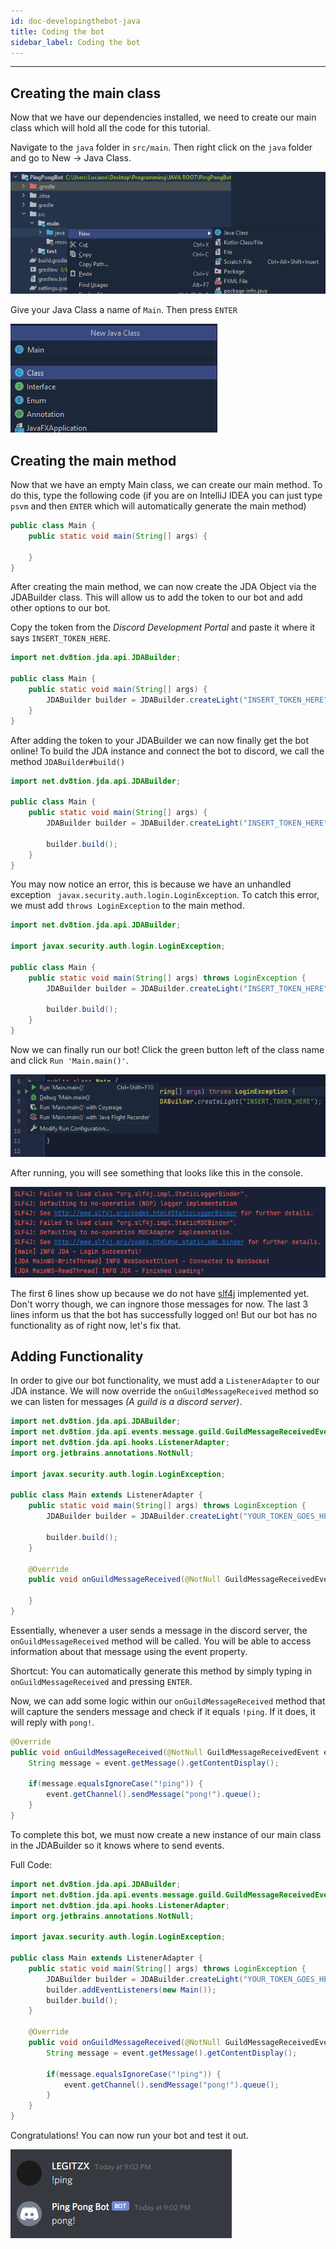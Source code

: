 ```yaml
---
id: doc-developingthebot-java
title: Coding the bot
sidebar_label: Coding the bot
---
```


---

## Creating the main class

Now that we have our dependencies installed, we need to create our main class which will hold all the code for this tutorial.

Navigate to the `java` folder in `src/main`. Then right click on the `java` folder and go to New -> Java Class.

![IntelliJ IDEA](../../../static/img/java-docs/build_your_first_bot/byfb_2/intellij_newProject5.png "IntelliJ IDEA")

Give your Java Class a name of `Main`. Then press `ENTER`

![IntelliJ IDEA](../../../static/img/java-docs/build_your_first_bot/byfb_2/intellij_newProject6.png "IntelliJ IDEA")

## Creating the main method

Now that we have an empty Main class, we can create our main method. To do this, type the following code (if you are on IntelliJ IDEA you can just type `psvm` and then `ENTER` which will automatically generate the main method)

```java {2-4}
public class Main {
    public static void main(String[] args) {

    }
}
```

After creating the main method, we can now create the JDA Object via the JDABuilder class. This will allow us to add the token to our bot and add other options to our bot.

Copy the token from the _Discord Development Portal_ and paste it where it says `INSERT_TOKEN_HERE`.

```java {1,5}
import net.dv8tion.jda.api.JDABuilder;

public class Main {
    public static void main(String[] args) {
        JDABuilder builder = JDABuilder.createLight("INSERT_TOKEN_HERE");
    }
}
```

After adding the token to your JDABuilder we can now finally get the bot online! To build the JDA instance and connect the bot to discord, we call the method `JDABuilder#build()`

```java {7}
import net.dv8tion.jda.api.JDABuilder;

public class Main {
    public static void main(String[] args) {
        JDABuilder builder = JDABuilder.createLight("INSERT_TOKEN_HERE");

        builder.build();
    }
}
```

You may now notice an error, this is because we have an unhandled exception ` javax.security.auth.login.LoginException`. To catch this error, we must add `throws LoginException` to the main method.

```java {3,6}
import net.dv8tion.jda.api.JDABuilder;

import javax.security.auth.login.LoginException;

public class Main {
    public static void main(String[] args) throws LoginException {
        JDABuilder builder = JDABuilder.createLight("INSERT_TOKEN_HERE");

        builder.build();
    }
}
```

Now we can finally run our bot! Click the green button left of the class name and click `Run 'Main.main()'`.

![IntelliJ IDEA](../../../static/img/java-docs/build_your_first_bot/byfb_2/intellij_newProject7.png "IntelliJ IDEA")

After running, you will see something that looks like this in the console.

![IntelliJ IDEA](../../../static/img/java-docs/build_your_first_bot/byfb_2/intellij_newProject8.png "IntelliJ IDEA")

The first 6 lines show up because we do not have [slf4j](http://www.slf4j.org/) implemented yet. Don't worry though, we can ingnore those messages for now. The last 3 lines inform us that the bot has successfully logged on! But our bot has no functionality as of right now, let's fix that.

## Adding Functionality

In order to give our bot functionality, we must add a `ListenerAdapter` to our JDA instance. We will now override the `onGuildMessageReceived` method so we can listen for messages _(A guild is a discord server)_.

```java {2,3-4,15-18}
import net.dv8tion.jda.api.JDABuilder;
import net.dv8tion.jda.api.events.message.guild.GuildMessageReceivedEvent;
import net.dv8tion.jda.api.hooks.ListenerAdapter;
import org.jetbrains.annotations.NotNull;

import javax.security.auth.login.LoginException;

public class Main extends ListenerAdapter {
    public static void main(String[] args) throws LoginException {
        JDABuilder builder = JDABuilder.createLight("YOUR_TOKEN_GOES_HERE");

        builder.build();
    }

    @Override
    public void onGuildMessageReceived(@NotNull GuildMessageReceivedEvent event) {

    }
}
```

Essentially, whenever a user sends a message in the discord server, the `onGuildMessageReceived` method will be called. You will be able to access information about that message using the event property.

Shortcut: You can automatically generate this method by simply typing in `onGuildMessageReceived` and pressing `ENTER`.

Now, we can add some logic within our `onGuildMessageReceived` method that will capture the senders message and check if it equals `!ping`. If it does, it will reply with `pong!`.

```java {3-7}
@Override
public void onGuildMessageReceived(@NotNull GuildMessageReceivedEvent event) {
    String message = event.getMessage().getContentDisplay();

    if(message.equalsIgnoreCase("!ping")) {
        event.getChannel().sendMessage("pong!").queue();
    }
}
```

To complete this bot, we must now create a new instance of our main class in the JDABuilder so it knows where to send events.

Full Code:

```java {11}
import net.dv8tion.jda.api.JDABuilder;
import net.dv8tion.jda.api.events.message.guild.GuildMessageReceivedEvent;
import net.dv8tion.jda.api.hooks.ListenerAdapter;
import org.jetbrains.annotations.NotNull;

import javax.security.auth.login.LoginException;

public class Main extends ListenerAdapter {
    public static void main(String[] args) throws LoginException {
        JDABuilder builder = JDABuilder.createLight("YOUR_TOKEN_GOES_HERE");
        builder.addEventListeners(new Main());
        builder.build();
    }

    @Override
    public void onGuildMessageReceived(@NotNull GuildMessageReceivedEvent event) {
        String message = event.getMessage().getContentDisplay();

        if(message.equalsIgnoreCase("!ping")) {
            event.getChannel().sendMessage("pong!").queue();
        }
    }
}
```

Congratulations! You can now run your bot and test it out.

![IntelliJ IDEA](../../../static/img/java-docs/build_your_first_bot/byfb_2/intellij_newProject9.png "IntelliJ IDEA")
